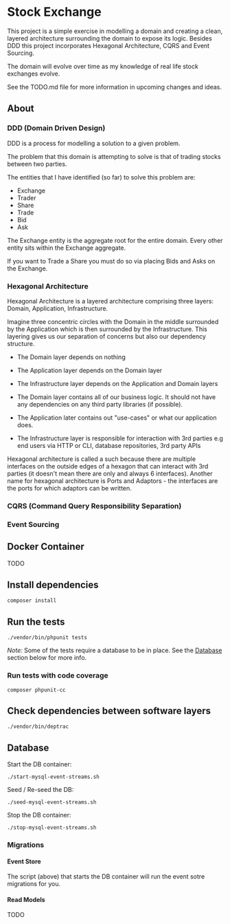 # Stock Exchange

This project is a simple exercise in modelling a domain and creating a clean, layered architecture surrounding the domain to expose its logic. Besides DDD this project incorporates Hexagonal Architecture, CQRS and Event Sourcing.

The domain will evolve over time as my knowledge of real life stock exchanges evolve.

See the TODO.md file for more information in upcoming changes and ideas.

## About

### DDD (Domain Driven Design)

DDD is a process for modelling a solution to a given problem.

The problem that this domain is attempting to solve is that of trading stocks between two parties.

The entities that I have identified (so far) to solve this problem are:

- Exchange
- Trader
- Share
- Trade
- Bid
- Ask

The Exchange entity is the aggregate root for the entire domain. Every other entity sits within the Exchange aggregate.

If you want to Trade a Share you must do so via placing Bids and Asks on the Exchange.

### Hexagonal Architecture

Hexagonal Architecture is a layered architecture comprising three layers: Domain, Application, Infrastructure.

Imagine three concentric circles with the Domain in the middle surrounded by the Application which is then surrounded by the Infrastructure. This layering gives us our separation of concerns but also our dependency structure.

- The Domain layer depends on nothing
- The Application layer depends on the Domain layer
- The Infrastructure layer depends on the Application and Domain layers

- The Domain layer contains all of our business logic. It should not have any dependencies on any third party libraries (if possible).
- The Application later contains out "use-cases" or what our application does.
- The Infrastructure layer is responsible for interaction with 3rd parties e.g end users via HTTP or CLI, database repositories, 3rd party APIs

Hexagonal architecture is called a such because there are multiple interfaces on the outside edges of a hexagon that can interact with 3rd parties (it doesn't mean there are only and always 6 interfaces). Another name for hexagonal architecture is Ports and Adaptors - the interfaces are the ports for which adaptors can be written.

### CQRS (Command Query Responsibility Separation)

### Event Sourcing

## Docker Container

TODO

## Install dependencies

`composer install`

## Run the tests

`./vendor/bin/phpunit tests`

_Note:_ Some of the tests require a database to be in place. See the [Database](#database) section below for more info. 

### Run tests with code coverage

`composer phpunit-cc`

## Check dependencies between software layers

`./vendor/bin/deptrac` 

## Database

Start the DB container:

`./start-mysql-event-streams.sh`

Seed / Re-seed the DB:

`./seed-mysql-event-streams.sh`


Stop the DB container:

`./stop-mysql-event-streams.sh`

### Migrations

#### Event Store

The script (above) that starts the DB container will run the event sotre migrations for you.

#### Read Models

TODO
